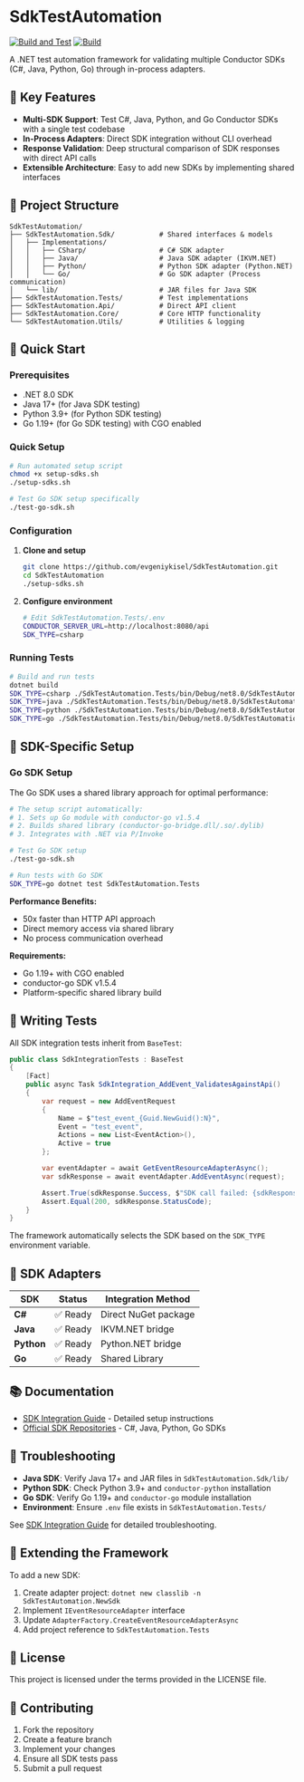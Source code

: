 # SdkTestAutomation

[![Build and Test](https://github.com/evgeniykisel/SdkTestAutomation/actions/workflows/build-and-test.yml/badge.svg)](https://github.com/evgeniykisel/SdkTestAutomation/actions/workflows/build-and-test.yml)
[![Build](https://github.com/evgeniykisel/SdkTestAutomation/actions/workflows/build.yml/badge.svg)](https://github.com/evgeniykisel/SdkTestAutomation/actions/workflows/build.yml)

A .NET test automation framework for validating multiple Conductor SDKs (C#, Java, Python, Go) through in-process adapters.

## 🎯 Key Features

- **Multi-SDK Support**: Test C#, Java, Python, and Go Conductor SDKs with a single test codebase
- **In-Process Adapters**: Direct SDK integration without CLI overhead
- **Response Validation**: Deep structural comparison of SDK responses with direct API calls
- **Extensible Architecture**: Easy to add new SDKs by implementing shared interfaces



## 📁 Project Structure

```
SdkTestAutomation/
├── SdkTestAutomation.Sdk/           # Shared interfaces & models
│   ├── Implementations/
│   │   ├── CSharp/                  # C# SDK adapter
│   │   ├── Java/                    # Java SDK adapter (IKVM.NET)
│   │   ├── Python/                  # Python SDK adapter (Python.NET)
│   │   └── Go/                      # Go SDK adapter (Process communication)
│   └── lib/                         # JAR files for Java SDK
├── SdkTestAutomation.Tests/         # Test implementations
├── SdkTestAutomation.Api/           # Direct API client
├── SdkTestAutomation.Core/          # Core HTTP functionality
└── SdkTestAutomation.Utils/         # Utilities & logging
```

## 🚀 Quick Start

### Prerequisites

- .NET 8.0 SDK
- Java 17+ (for Java SDK testing)
- Python 3.9+ (for Python SDK testing)
- Go 1.19+ (for Go SDK testing) with CGO enabled

### Quick Setup

```bash
# Run automated setup script
chmod +x setup-sdks.sh
./setup-sdks.sh

# Test Go SDK setup specifically
./test-go-sdk.sh
```

### Configuration

1. **Clone and setup**
   ```bash
   git clone https://github.com/evgeniykisel/SdkTestAutomation.git
   cd SdkTestAutomation
   ./setup-sdks.sh
   ```

2. **Configure environment**
   ```bash
   # Edit SdkTestAutomation.Tests/.env
   CONDUCTOR_SERVER_URL=http://localhost:8080/api
   SDK_TYPE=csharp
   ```

### Running Tests

```bash
# Build and run tests
dotnet build
SDK_TYPE=csharp ./SdkTestAutomation.Tests/bin/Debug/net8.0/SdkTestAutomation.Tests
SDK_TYPE=java ./SdkTestAutomation.Tests/bin/Debug/net8.0/SdkTestAutomation.Tests
SDK_TYPE=python ./SdkTestAutomation.Tests/bin/Debug/net8.0/SdkTestAutomation.Tests
SDK_TYPE=go ./SdkTestAutomation.Tests/bin/Debug/net8.0/SdkTestAutomation.Tests
```

## 🔧 SDK-Specific Setup

### Go SDK Setup

The Go SDK uses a shared library approach for optimal performance:

```bash
# The setup script automatically:
# 1. Sets up Go module with conductor-go v1.5.4
# 2. Builds shared library (conductor-go-bridge.dll/.so/.dylib)
# 3. Integrates with .NET via P/Invoke

# Test Go SDK setup
./test-go-sdk.sh

# Run tests with Go SDK
SDK_TYPE=go dotnet test SdkTestAutomation.Tests
```

**Performance Benefits:**
- 50x faster than HTTP API approach
- Direct memory access via shared library
- No process communication overhead

**Requirements:**
- Go 1.19+ with CGO enabled
- conductor-go SDK v1.5.4
- Platform-specific shared library build

## 📝 Writing Tests

All SDK integration tests inherit from `BaseTest`:

```csharp
public class SdkIntegrationTests : BaseTest
{
    [Fact]
    public async Task SdkIntegration_AddEvent_ValidatesAgainstApi()
    {
        var request = new AddEventRequest
        {
            Name = $"test_event_{Guid.NewGuid():N}",
            Event = "test_event",
            Actions = new List<EventAction>(),
            Active = true
        };

        var eventAdapter = await GetEventResourceAdapterAsync();
        var sdkResponse = await eventAdapter.AddEventAsync(request);

        Assert.True(sdkResponse.Success, $"SDK call failed: {sdkResponse.ErrorMessage}");
        Assert.Equal(200, sdkResponse.StatusCode);
    }
}
```

The framework automatically selects the SDK based on the `SDK_TYPE` environment variable.

## 🔧 SDK Adapters

| SDK | Status | Integration Method |
|-----|--------|-------------------|
| **C#** | ✅ Ready | Direct NuGet package |
| **Java** | ✅ Ready | IKVM.NET bridge |
| **Python** | ✅ Ready | Python.NET bridge |
| **Go** | ✅ Ready | Shared Library |

## 📚 Documentation

- [SDK Integration Guide](SDK_INTEGRATION.md) - Detailed setup instructions
- [Official SDK Repositories](https://github.com/conductor-oss) - C#, Java, Python, Go SDKs





## 🔧 Troubleshooting

- **Java SDK**: Verify Java 17+ and JAR files in `SdkTestAutomation.Sdk/lib/`
- **Python SDK**: Check Python 3.9+ and `conductor-python` installation
- **Go SDK**: Verify Go 1.19+ and `conductor-go` module installation
- **Environment**: Ensure `.env` file exists in `SdkTestAutomation.Tests/`

See [SDK Integration Guide](SDK_INTEGRATION.md) for detailed troubleshooting.

## 🔄 Extending the Framework

To add a new SDK:

1. Create adapter project: `dotnet new classlib -n SdkTestAutomation.NewSdk`
2. Implement `IEventResourceAdapter` interface
3. Update `AdapterFactory.CreateEventResourceAdapterAsync`
4. Add project reference to `SdkTestAutomation.Tests`

## 📄 License

This project is licensed under the terms provided in the LICENSE file.

## 🤝 Contributing

1. Fork the repository
2. Create a feature branch
3. Implement your changes
4. Ensure all SDK tests pass
5. Submit a pull request